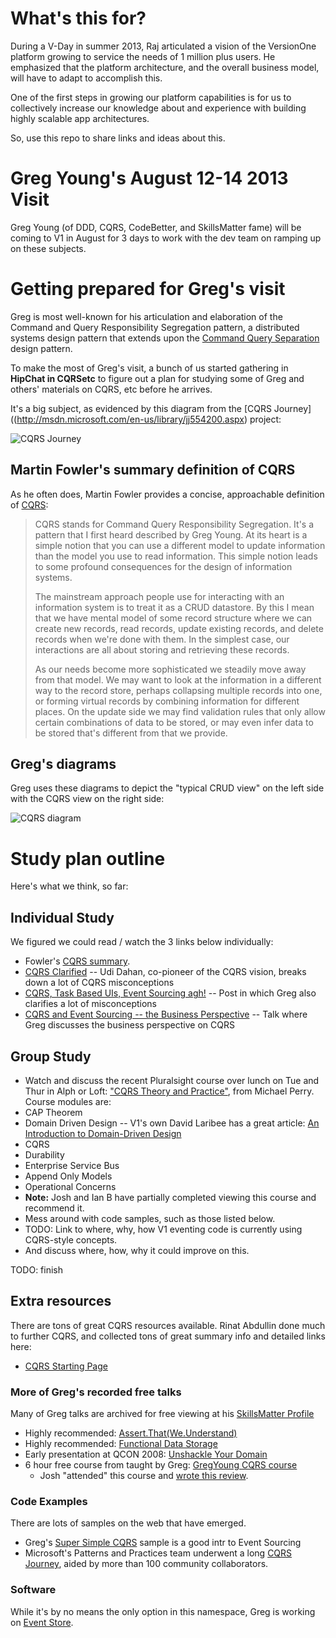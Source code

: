# What's this for?

During a V-Day in summer 2013, Raj articulated a vision of the VersionOne platform growing to service the needs of 1 million plus users. He emphasized that the platform architecture, and the overall business model, will have to adapt to accomplish this.

One of the first steps in growing our platform capabilities is for us to collectively increase our knowledge about and experience with building highly scalable app architectures.

So, use this repo to share links and ideas about this.

# Greg Young's August 12-14 2013 Visit

Greg Young (of DDD, CQRS, CodeBetter, and SkillsMatter fame) will be coming to V1 in August for 3 days to work with the dev team 
on ramping up on these subjects.

# Getting prepared for Greg's visit

Greg is most well-known for his articulation and elaboration of the Command and Query Responsibility Segregation pattern,
a distributed systems design pattern that extends upon the 
[Command Query Separation](http://en.wikipedia.org/wiki/Command%E2%80%93query_separation) design pattern.

To make the most of Greg's visit, a bunch of us started gathering in **HipChat in CQRSetc** to figure out a plan for 
studying some of Greg and others' materials on CQRS, etc before he arrives.

It's a big subject, as evidenced by this diagram from the [CQRS Journey]((http://msdn.microsoft.com/en-us/library/jj554200.aspx) 
project: 

![CQRS Journey](http://i.msdn.microsoft.com/dynimg/IC610297.png)

## Martin Fowler's summary definition of CQRS

As he often does, Martin Fowler provides a concise, approachable definition of [CQRS](http://martinfowler.com/bliki/CQRS.html):

> CQRS stands for Command Query Responsibility Segregation. It's a pattern that I first heard described by Greg Young. At its heart is a simple notion that you can use a different model to update information than the model you use to read information. This simple notion leads to some profound consequences for the design of information systems.
>
>The mainstream approach people use for interacting with an information system is to treat it as a CRUD datastore. By this I mean that we have mental model of some record structure where we can create new records, read records, update existing records, and delete records when we're done with them. In the simplest case, our interactions are all about storing and retrieving these records.
>
>As our needs become more sophisticated we steadily move away from that model. We may want to look at the information in a different way to the record store, perhaps collapsing multiple records into one, or forming virtual records by combining information for different places. On the update side we may find validation rules that only allow certain combinations of data to be stored, or may even infer data to be stored that's different from that we provide.

## Greg's diagrams

Greg uses these diagrams to depict the "typical CRUD view" on the left side with the CQRS view on the right side:

![CQRS diagram](http://lh3.ggpht.com/_iiRWyargx_M/TIM29FWLpKI/AAAAAAAAAEU/2mBZbTcCXDw/image_thumb1.png?imgmax=1200)

# Study plan outline

Here's what we think, so far:

## Individual Study

We figured we could read / watch the 3 links below individually:

* Fowler's [CQRS summary](http://martinfowler.com/bliki/CQRS.html).
* [CQRS Clarified](http://www.udidahan.com/2009/12/09/clarified-cqrs/) -- Udi Dahan, co-pioneer of the CQRS vision, breaks down a lot of CQRS misconceptions
* [CQRS, Task Based UIs, Event Sourcing agh!](http://codebetter.com/gregyoung/2010/02/16/cqrs-task-based-uis-event-sourcing-agh/) -- Post in which Greg also clarifies a lot of misconceptions
* [CQRS and Event Sourcing -- the Business Perspective](http://skillsmatter.com/podcast/home/greg-young-cqrs-event-sourcing-the-business-perspective) -- Talk where Greg discusses the business perspective on CQRS

## Group Study

* Watch and discuss the recent Pluralsight course over lunch on Tue and Thur in Alph or Loft: ["CQRS Theory and Practice"](http://pluralsight.com/training/Courses/TableOfContents/cqrs-theory-practice), 
from Michael Perry. Course modules are:
 * CAP Theorem
 * Domain Driven Design -- V1's own David Laribee has a great article: [An Introduction to Domain-Driven Design](http://msdn.microsoft.com/en-us/magazine/dd419654.aspx)
 * CQRS
 * Durability
 * Enterprise Service Bus
 * Append Only Models
 * Operational Concerns
 * **Note:** Josh and Ian B have partially completed viewing this course and recommend it.
* Mess around with code samples, such as those listed below.
* TODO: Link to where, why, how V1 eventing code is currently using CQRS-style concepts.
 * And discuss where, how, why it could improve on this.

TODO: finish

## Extra resources

There are tons of great CQRS resources available. Rinat Abdullin done much to further CQRS, and collected tons of great summary info and detailed links here:

* [CQRS Starting Page](http://abdullin.com/cqrs/)

### More of Greg's recorded free talks

Many of Greg talks are archived for free viewing at his [SkillsMatter Profile](http://skillsmatter.com/expert/home/greg-young)


* Highly recommended: [Assert.That(We.Understand)](http://skillsmatter.com/podcast/home/talk-from-greg-young)
* Highly recommended: [Functional Data Storage](http://skillsmatter.com/podcast/home/greg-young)
* Early presentation at QCON 2008: [Unshackle Your Domain](http://www.infoq.com/presentations/greg-young-unshackle-qcon08)
* 6 hour free course from taught by Greg: [GregYoung CQRS course](http://www.youtube.com/watch?v=whCk1Q87_ZI)
  * Josh "attended" this course and [wrote this review](http://agilefromthegroundup.blogspot.com/2010/09/retrospective-of-greg-youngs-final-cqrs.html). 

### Code Examples

There are lots of samples on the web that have emerged.

* Greg's [Super Simple CQRS](https://github.com/gregoryyoung/m-r) sample is a good intr to Event Sourcing
* Microsoft's Patterns and Practices team underwent a long [CQRS Journey](http://msdn.microsoft.com/en-us/library/jj554200.aspx), aided by more than 100 community collaborators.

### Software

While it's by no means the only option in this namespace, Greg is working on [Event Store](http://www.GetEventStore.com).
